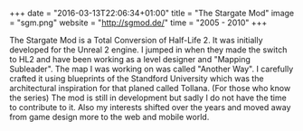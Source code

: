+++
date = "2016-03-13T22:06:34+01:00"
title = "The Stargate Mod"
image = "sgm.png"
website = "http://sgmod.de/"
time = "2005 - 2010"
+++

The Stargate Mod is a Total Conversion of Half-Life 2. It was initially developed for the Unreal 2 engine. I jumped in when they made the switch to HL2 and have been working as a level designer and "Mapping Subleader". The map I was working on was called "Another Way". I carefully crafted it using blueprints of the Standford University which was the architectural inspiration for that planed called Tollana. (For those who know the series) The mod is still in development but sadly I do not have the time to contribute to it. Also my interests shifted over the years and moved away from game design more to the web and mobile world.